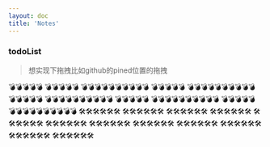 ```yaml
---
layout: doc
title: 'Notes'
---
```


### todoList 
> 想实现下拖拽比如github的pined位置的拖拽

💣💣💣💣💣
💣💣💣💣💣
💣💣💣💣💣💣💣💣💣💣
💣💣💣💣💣
💣💣💣💣💣💣💣💣💣💣
💣💣💣💣💣
💣💣💣💣💣💣💣💣💣💣
💣💣💣💣💣
💣💣💣💣💣💣💣💣💣💣
💣💣💣💣💣
💣💣💣💣💣💣💣💣💣💣
🛠️🛠️🛠️🛠️🛠️🛠️
🛠️🛠️🛠️🛠️🛠️🛠️
🛠️🛠️🛠️🛠️🛠️🛠️
🛠️🛠️🛠️🛠️🛠️🛠️
🛠️🛠️🛠️🛠️🛠️🛠️
🛠️🛠️🛠️🛠️🛠️🛠️
🛠️🛠️🛠️🛠️🛠️🛠️
🛠️🛠️🛠️🛠️🛠️🛠️
🛠️🛠️🛠️🛠️🛠️🛠️
🛠️🛠️🛠️🛠️🛠️🛠️
🛠️🛠️🛠️🛠️🛠️🛠️
🛠️🛠️🛠️🛠️🛠️🛠️